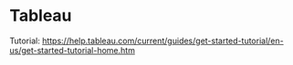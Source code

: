 
# Tableau

Tutorial: https://help.tableau.com/current/guides/get-started-tutorial/en-us/get-started-tutorial-home.htm
